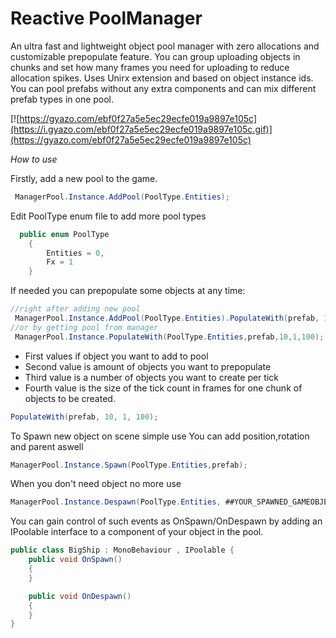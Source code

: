 # Reactive PoolManager
An ultra fast and lightweight object pool manager with zero allocations and customizable prepopulate feature. You can group uploading objects in chunks and set how many frames you need for uploading to reduce allocation spikes.
Uses Unirx extension and based on object instance ids. You can pool  prefabs without any extra components and can mix different prefab types in one pool.

[![https://gyazo.com/ebf0f27a5e5ec29ecfe019a9897e105c](https://i.gyazo.com/ebf0f27a5e5ec29ecfe019a9897e105c.gif)](https://gyazo.com/ebf0f27a5e5ec29ecfe019a9897e105c)

*How to use*

Firstly, add a new pool to the game.
```C#
 ManagerPool.Instance.AddPool(PoolType.Entities);
```
Edit PoolType enum file to add more pool types
```C#
  public enum PoolType
    {
        Entities = 0,
        Fx = 1
    }
```

If needed you can prepopulate some objects at any time:
```C#
//right after adding new pool
 ManagerPool.Instance.AddPool(PoolType.Entities).PopulateWith(prefab, 100, 10);
//or by getting pool from manager
 ManagerPool.Instance.PopulateWith(PoolType.Entities,prefab,10,1,100);
```

+ First values if object you want to add to pool
+ Second value is amount of objects you want to prepopulate
+ Third value is a number of objects you want to create per tick
+ Fourth value is the size of the tick count in frames for one chunk of objects to be created.

```C#
PopulateWith(prefab, 10, 1, 100); 
```

To Spawn new object on scene simple use 
You can add position,rotation and parent aswell
```C#
ManagerPool.Instance.Spawn(PoolType.Entities,prefab);
```

When you don't need object no more use
```C#
ManagerPool.Instance.Despawn(PoolType.Entities, ##YOUR_SPAWNED_GAMEOBJECT##);
```


You can gain control of such events as OnSpawn/OnDespawn by adding an IPoolable interface to a component of your object in the pool.
```C#
public class BigShip : MonoBehaviour , IPoolable {
    public void OnSpawn()
    {   
    }

    public void OnDespawn()
    {
    }
}
```


